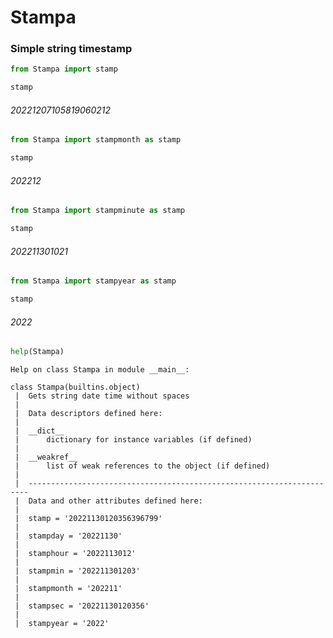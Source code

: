 # Stampa
### Simple string timestamp


```python
from Stampa import stamp

stamp
```
######  20221207105819060212



```python
from Stampa import stampmonth as stamp

stamp
```
###### 202212



```python
from Stampa import stampminute as stamp

stamp
```
######  202211301021



```python
from Stampa import stampyear as stamp

stamp
```
###### 2022



```python
help(Stampa)
```
```
Help on class Stampa in module __main__:

class Stampa(builtins.object)
 |  Gets string date time without spaces
 |  
 |  Data descriptors defined here:
 |  
 |  __dict__
 |      dictionary for instance variables (if defined)
 |  
 |  __weakref__
 |      list of weak references to the object (if defined)
 |  
 |  ----------------------------------------------------------------------
 |  Data and other attributes defined here:
 |  
 |  stamp = '20221130120356396799'
 |  
 |  stampday = '20221130'
 |  
 |  stamphour = '2022113012'
 |  
 |  stampmin = '202211301203'
 |  
 |  stampmonth = '202211'
 |  
 |  stampsec = '20221130120356'
 |  
 |  stampyear = '2022'
```
